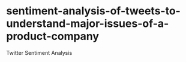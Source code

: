# sentiment-analysis-of-tweets-to-understand-major-issues-of-a-product-company
Twitter Sentiment Analysis
